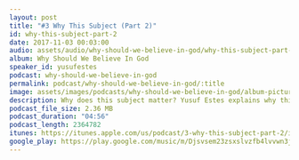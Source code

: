 ```yaml
---
layout: post
title: "#3 Why This Subject (Part 2)"
id: why-this-subject-part-2
date: 2017-11-03 00:03:00
audio: assets/audio/why-should-we-believe-in-god/why-this-subject-part-2.mp3
album: Why Should We Believe In God
speaker_id: yusufestes
podcast: why-should-we-believe-in-god
permalink: podcast/why-should-we-believe-in-god/:title
image: assets/images/podcasts/why-should-we-believe-in-god/album-picture-small.jpg
description: Why does this subject matter? Yusuf Estes explains why this subject is such crucial for every human being.
podcast_file_size: 2.36 MB
podcast_duration: "04:56"
podcast_length: 2364782
itunes: https://itunes.apple.com/us/podcast/3-why-this-subject-part-2/id1312646688?i=1000394707149
google_play: https://play.google.com/music/m/Djsvsem23zsxslvzfb4lvvwn3ju?t=3_Why_This_Subject_Part_2-Why_Should_We_Believe_In_God
---
```


